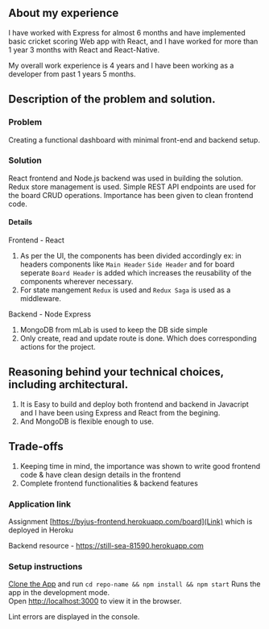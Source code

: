 ## About my experience

I have worked with Express for almost 6 months and have implemented basic cricket scoring Web app with React, and I have worked for more than 1 year 3 months with React and React-Native.

My overall work experience is 4 years and I have been working as a developer from past 1 years 5 months.

## Description of the problem and solution.

### Problem

Creating a functional dashboard with minimal front-end and backend setup.

### Solution

React frontend and Node.js backend was used in building the solution. Redux store management is used. Simple REST API endpoints are used for the board CRUD operations. Importance has been given to clean frontend code.

#### Details

Frontend - React<br/>

1. As per the UI, the components has been divided accordingly ex: in headers components like `Main Header` `Side Header` and for board seperate `Board Header` is added which increases the reusability of the components wherever necessary.
2. For state mangement `Redux` is used and `Redux Saga` is used as a middleware.

Backend - Node Express<br/>

1. MongoDB from mLab is used to keep the DB side simple
2. Only create, read and update route is done. Which does corresponding actions for the project.

## Reasoning behind your technical choices, including architectural.

1. It is Easy to build and deploy both frontend and backend in Javacript and I have been using Express and React from the begining.
2. And MongoDB is flexible enough to use.

## Trade-offs

1. Keeping time in mind, the importance was shown to write good frontend code & have clean design details in the frontend
2. Complete frontend functionalities & backend features

### Application link

Assignment [https://byjus-frontend.herokuapp.com/board](Link) which is deployed in Heroku

Backend resource - https://still-sea-81590.herokuapp.com

### Setup instructions

[Clone the App](https://github.com/kiran-kumar011/Byjus.git) and run `cd repo-name && npm install && npm start`
Runs the app in the development mode.<br />
Open [http://localhost:3000](http://localhost:3000) to view it in the browser.

Lint errors are displayed in the console.
